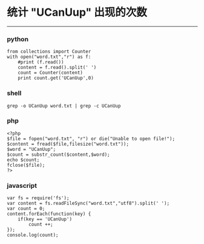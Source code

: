 # 统计 "UCanUup" 出现的次数
---

### python

```
from collections import Counter
with open("word.txt","r") as f:
	#print (f.read())
	content = f.read().split(' ')
	count = Counter(content)
	print count.get('UCanUup',0)
```


### shell

```
grep -o UCanUup word.txt | grep -c UCanUup
```

### php

```
<?php
$file = fopen("word.txt", "r") or die("Unable to open file!");
$content = fread($file,filesize("word.txt"));
$word = "UCanUup";
$count = substr_count($content,$word);
echo $count;
fclose($file);
?>
```

### javascript

```
var fs = require('fs');
var content = fs.readFileSync("word.txt","utf8").split(' ');
var count = 0;
content.forEach(function(key) {
	if(key == 'UCanUup')
		count ++;
});
console.log(count);

```
